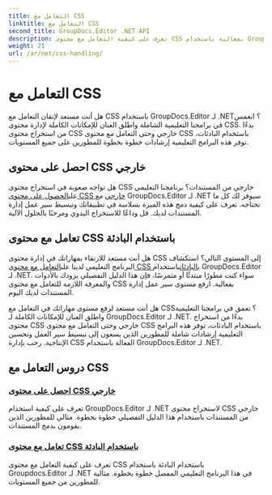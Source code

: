 ```yaml
---
title: التعامل مع CSS
linktitle: التعامل مع CSS
second_title: GroupDocs.Editor .NET API
description: تعرف على كيفية التعامل مع محتوى CSS بفعالية باستخدام GroupDocs.Editor لـ .NET. قم باستخراج محتوى CSS الخارجي والتعامل مع محتوى CSS باستخدام البادئات دون عناء.
weight: 21
url: /ar/net/css-handling/
---
```


# التعامل مع CSS


هل أنت مستعد لإتقان التعامل مع CSS باستخدام GroupDocs.Editor لـ .NET؟ انغمس في برامجنا التعليمية الشاملة واطلق العنان للإمكانات الكاملة لإدارة محتوى CSS. بدءًا من استخراج محتوى CSS خارجي وحتى التعامل مع محتوى CSS باستخدام البادئات، توفر هذه البرامج التعليمية إرشادات خطوة بخطوة للمطورين على جميع المستويات.

## احصل على محتوى CSS خارجي

 هل تواجه صعوبة في استخراج محتوى CSS خارجي من المستندات؟ برنامجنا التعليمي على[الحصول على محتوى CSS خارجي](./get-external-css-content/) مع GroupDocs.Editor لـ .NET سيوفر لك كل ما تحتاجه. تعرف على كيفية دمج هذه الميزة بسلاسة في تطبيقاتك وتبسيط سير عمل إدارة المستندات لديك. قل وداعًا للاستخراج اليدوي ومرحبًا بالحلول الآلية.

## تعامل مع محتوى CSS باستخدام البادئة

 هل أنت مستعد للارتقاء بمهاراتك في إدارة محتوى CSS إلى المستوى التالي؟ استكشاف البرنامج التعليمي لدينا على[التعامل مع محتوى CSS بالبادئات](./handle-css-content-with-prefix/)باستخدام GroupDocs.Editor لـ .NET. سواء كنت مطورًا مبتدئًا أو متمرسًا، فإن هذا الدليل التفصيلي يزودك بالأدوات والمعرفة اللازمة للتعامل مع محتوى CSS بفعالية. ارفع مستوى سير عمل إدارة المستندات لديك اليوم.

هل أنت مستعد لرفع مستوى مهاراتك في التعامل مع CSS؟ تعمق في برامجنا التعليمية واطلق العنان للإمكانات الكاملة لـ GroupDocs.Editor لـ .NET. بدءًا من استخراج محتوى CSS خارجي وحتى التعامل مع محتوى CSS باستخدام البادئات، توفر هذه البرامج التعليمية إرشادات شاملة للمطورين الذين يسعون إلى تبسيط سير العمل وتحسين الإنتاجية. رحب بإدارة CSS الفعالة باستخدام GroupDocs.Editor لـ .NET. 
## دروس التعامل مع CSS
### [احصل على محتوى CSS خارجي](./get-external-css-content/)
تعرف على كيفية استخدام GroupDocs.Editor لـ .NET لاستخراج محتوى CSS خارجي من المستندات باستخدام هذا الدليل التفصيلي خطوة بخطوة. مثالي للمطورين الذين يقومون بدمج المستندات.
### [تعامل مع محتوى CSS باستخدام البادئة](./handle-css-content-with-prefix/)
تعرف على كيفية التعامل مع محتوى CSS باستخدام البادئة باستخدام Groupdocs.Editor لـ .NET في هذا البرنامج التعليمي المفصل خطوة بخطوة. مثالية للمطورين من جميع المستويات.